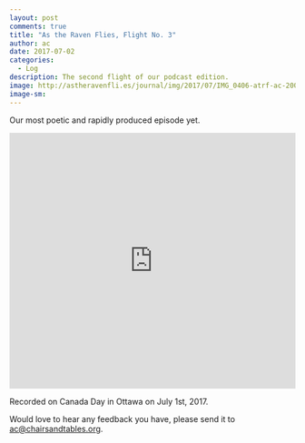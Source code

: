 ```yaml
---
layout: post
comments: true
title: "As the Raven Flies, Flight No. 3"
author: ac
date: 2017-07-02
categories:
  - Log
description: The second flight of our podcast edition.
image: http://astheravenfli.es/journal/img/2017/07/IMG_0406-atrf-ac-2000-web.jpg
image-sm:
---
```


Our most poetic and rapidly produced episode yet.

<iframe width="100%" height="450" scrolling="no" frameborder="no" src="https://w.soundcloud.com/player/?url=https%3A//api.soundcloud.com/tracks/331212165&amp;auto_play=false&amp;hide_related=false&amp;show_comments=true&amp;show_user=true&amp;show_reposts=false&amp;visual=true"></iframe>

Recorded on Canada Day in Ottawa on July 1st, 2017. 

Would love to hear any feedback you have, please send it to <a href="mailto:ac@chairsandtables.org">ac@chairsandtables.org</a>.


